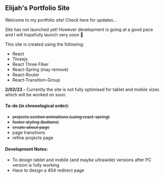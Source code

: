 ## Elijah's Portfolio Site

Welcome to my portfolio site! Check here for updates...

Site has not launched yet! However development is going at a good pace and I will hopefully launch very soon 🙏

This site is created using the following:
- React
- Threejs
- React Three Fiber
- React-Spring (may remove)
- React-Router
- React-Transition-Group

**2/02/23 -** Currently the site is not fully optimised for tablet and mobile sizes which will be worked on soon.

#### To-do (in chronological order):
- ~~projects section animations (using react-spring)~~
- ~~footer styling (buttons)~~
- ~~create about page~~
- page transitions
- refine projects page


#### Development Notes:
- To design tablet and mobile (and maybe ultrawide) versions after PC version is fully working
- Have to design a 404 redirect page